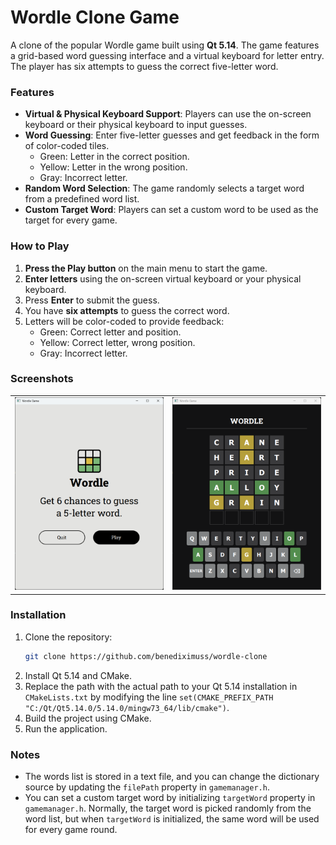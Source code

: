 # Wordle Clone Game

A clone of the popular Wordle game built using **Qt 5.14**. The game features a grid-based word guessing interface and a virtual keyboard for letter entry. The player has six attempts to guess the correct five-letter word.

### Features

- **Virtual & Physical Keyboard Support**: Players can use the on-screen keyboard or their physical keyboard to input guesses.
- **Word Guessing**: Enter five-letter guesses and get feedback in the form of color-coded tiles.
  - Green: Letter in the correct position.
  - Yellow: Letter in the wrong position.
  - Gray: Incorrect letter.
- **Random Word Selection**: The game randomly selects a target word from a predefined word list.
- **Custom Target Word**: Players can set a custom word to be used as the target for every game.

### How to Play

1. **Press the Play button** on the main menu to start the game.
2. **Enter letters** using the on-screen virtual keyboard or your physical keyboard.
3. Press **Enter** to submit the guess.
4. You have **six attempts** to guess the correct word.
5. Letters will be color-coded to provide feedback:
   - Green: Correct letter and position.
   - Yellow: Correct letter, wrong position.
   - Gray: Incorrect letter.

### Screenshots

<table style="width:100%;">
  <tr>
    <td><img src="doc/Mainmenu.png"/></td>
    <td><img src="doc/Gameplay.png"/></td>
  </tr>
</table>

<style>
td, th {
   border: none!important;
}
</style>

### Installation

1. Clone the repository:
    ```bash
    git clone https://github.com/benediximuss/wordle-clone
    ```
2. Install Qt 5.14 and CMake.
3. Replace the path with the actual path to your Qt 5.14 installation in `CMakeLists.txt` by modifying the line `set(CMAKE_PREFIX_PATH "C:/Qt/Qt5.14.0/5.14.0/mingw73_64/lib/cmake")`.
4. Build the project using CMake.
5. Run the application.


### Notes
- The words list is stored in a text file, and you can change the dictionary source by updating the `filePath` property in `gamemanager.h`.
- You can set a custom target word by initializing `targetWord` property in `gamemanager.h`. Normally, the target word is picked randomly from the word list, but when `targetWord` is initialized, the same word will be used for every game round.